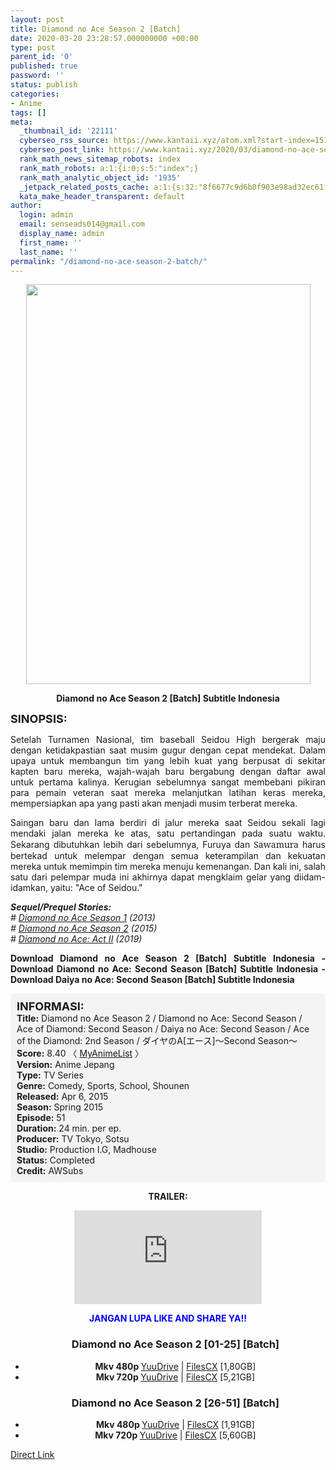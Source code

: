 ```yaml
---
layout: post
title: Diamond no Ace Season 2 [Batch]
date: 2020-03-20 23:28:57.000000000 +00:00
type: post
parent_id: '0'
published: true
password: ''
status: publish
categories:
- Anime
tags: []
meta:
  _thumbnail_id: '22111'
  cyberseo_rss_source: https://www.kantaii.xyz/atom.xml?start-index=151&max-results=150
  cyberseo_post_link: https://www.kantaii.xyz/2020/03/diamond-no-ace-season-2-batch.html
  rank_math_news_sitemap_robots: index
  rank_math_robots: a:1:{i:0;s:5:"index";}
  rank_math_analytic_object_id: '1935'
  _jetpack_related_posts_cache: a:1:{s:32:"8f6677c9d6b0f903e98ad32ec61f8deb";a:2:{s:7:"expires";i:1658279365;s:7:"payload";a:3:{i:0;a:1:{s:2:"id";i:27368;}i:1;a:1:{s:2:"id";i:27372;}i:2;a:1:{s:2:"id";i:27356;}}}}
  kata_make_header_transparent: default
author:
  login: admin
  email: senseads014@gmail.com
  display_name: admin
  first_name: ''
  last_name: ''
permalink: "/diamond-no-ace-season-2-batch/"
---
```

<div class="separator" style="clear: both; text-align: center;"><a href="https://1.bp.blogspot.com/-fBL2YbZMx1E/XfC0ojviiNI/AAAAAAAABL8/PRkZoDfqmbkUSzyim-adgZPfxyWjvWOPgCLcBGAsYHQ/s1600/Diamond%2Bno%2BAce%2BSeason%2B2%2BPoster.jpg" imageanchor="1" style="margin-left: 1em; margin-right: 1em;"><img border="0" data-original-height="900" data-original-width="640" height="640" src="{{ site.baseurl }}/assets/2020/03/Diamond%2Bno%2BAce%2BSeason%2B2%2BPoster.jpg" width="455" /></a></div>
<p>
<div style="text-align: center;"><b>Diamond no Ace Season 2 [Batch] Subtitle Indonesia</b></div>
<p><b><span style="font-size: large;">SINOPSIS:</span></b>
<div style="text-align: justify;">Setelah Turnamen Nasional, tim baseball Seidou High bergerak maju dengan ketidakpastian saat musim gugur dengan cepat mendekat. Dalam upaya untuk membangun tim yang lebih kuat yang berpusat di sekitar kapten baru mereka, wajah-wajah baru bergabung dengan daftar awal untuk pertama kalinya. Kerugian sebelumnya sangat membebani pikiran para pemain veteran saat mereka melanjutkan latihan keras mereka, mempersiapkan apa yang pasti akan menjadi musim terberat mereka.</p>
<p>Saingan baru dan lama berdiri di jalur mereka saat Seidou sekali lagi mendaki jalan mereka ke atas, satu pertandingan pada suatu waktu. Sekarang dibutuhkan lebih dari sebelumnya, Furuya dan <span style="font-family: &quot;cambria&quot; , &quot;serif&quot;;">Sawamura</span> harus bertekad untuk melempar dengan semua keterampilan dan kekuatan mereka untuk memimpin tim mereka menuju kemenangan. Dan kali ini, salah satu dari pelempar muda ini akhirnya dapat mengklaim gelar yang diidam-idamkan, yaitu: "Ace of Seidou."</p>
<p><b><i>Sequel/Prequel Stories:</i></b><br /><i># <a href="http://www.kantaii.web.id/2020/03/diamond-no-ace-season-1-ova-batch.html" target="_blank" rel="noopener">Diamond no Ace Season 1</a> (2013)</i><br /><i># <a href="http://www.kantaii.web.id/2020/03/diamond-no-ace-season-2-batch.html" target="_blank" rel="noopener">Diamond no Ace Season 2</a> (2015)</i><br /><i># <a href="http://www.kantaii.web.id/2020/03/diamond-no-ace-act-ii.html" target="_blank" rel="noopener">Diamond no Ace: Act II</a> (2019)</i></p>
<p><b>Download Diamond no Ace Season 2 [Batch] Subtitle Indonesia - Download Diamond no Ace: Second Season [Batch] Subtitle Indonesia - Download Daiya no Ace: Second Season [Batch] Subtitle Indonesia</b></div>
<p><a name="more"></a>
<div style="background-color: #f3f3f3; padding: 10px; text-align: left;"><b><span style="font-size: large;">INFORMASI:</span></b><br /><b>Title:</b> Diamond no Ace Season 2 / Diamond no Ace: Second Season / Ace of Diamond: Second Season / Daiya no Ace: Second Season / Ace of the Diamond: 2nd Season / ダイヤのA[エース]～Second Season～<br /><b>Score:</b> 8.40 〈 <a href="https://myanimelist.net/anime/30230/Diamond_no_Ace__Second_Season" target="_blank" rel="noopener">MyAnimeList</a> 〉<br /><b>Version:</b> Anime Jepang<br /><b>Type:</b> TV Series<br /><b>Genre:</b> Comedy, Sports, School, Shounen<br /><b>Released:</b> Apr 6, 2015<br /><b>Season:</b> Spring 2015<br /><b>Episode:</b> 51<br /><b>Duration:</b> 24 min. per ep.<br /><b>Producer:</b> TV Tokyo, Sotsu<br /><b>Studio:</b> Production I.G, Madhouse<br /><b>Status:</b> Completed<br /><b>Credit:</b> AWSubs</div>
<p>
<div style="text-align: center;"><b>TRAILER:</b></div>
<p>
<div style="text-align: center;">
<div class="videoyoutube">
<div class="video-responsive"><iframe allowfullscreen="1" class="embedded-video-large" frameborder="0" src="https://www.youtube.com/embed/jP8wwrmeUZM?rel=0"></iframe></div>
</div>
<p>
<div style="text-align: center;"><b><span style="color: blue;">JANGAN LUPA LIKE AND SHARE YA!!</span></b></div>
<div class="dl">
<ul />
<h3 style="text-align: center;">Diamond no Ace Season 2 [01-25] [Batch]</h3>
<li style="text-align: center;"><b>Mkv 480p </b><a href="https://www.taut.pro/f6evYORrLx" target="_blank" rel="noopener">YuuDrive</a> | <a href="https://www.taut.pro/WfAyGMl" target="_blank" rel="noopener">FilesCX</a> [1,80GB]</li>
<li style="text-align: center;"><b>Mkv 720p </b><a href="https://www.taut.pro/6uTSzY" target="_blank" rel="noopener">YuuDrive</a> | <a href="https://www.taut.pro/0CCidhO4z" target="_blank" rel="noopener">FilesCX</a> [5,21GB]</li>
</div>
<div class="dl">
<ul />
<h3 style="text-align: center;">Diamond no Ace Season 2 [26-51] [Batch]</h3>
<li style="text-align: center;"><b>Mkv 480p </b><a href="https://www.taut.pro/QtUkBhPpAn" target="_blank" rel="noopener">YuuDrive</a> | <a href="https://www.taut.pro/tm1N" target="_blank" rel="noopener">FilesCX</a> [1,91GB]</li>
<li style="text-align: center;"><b>Mkv 720p </b><a href="https://www.taut.pro/59fYckRb" target="_blank" rel="noopener">YuuDrive</a> | <a href="https://www.taut.pro/dxIRUNaO0" target="_blank" rel="noopener">FilesCX</a> [5,60GB]</li>
</div>
</div>
<link rel="stylesheet" href="https://cdnjs.cloudflare.com/ajax/libs/font-awesome/4.7.0/css/font-awesome.min.css" />
<div class="divbtn"> <a href="https://handymansurrender.com/fihup8buzv?key=94550f7ce39444073321dde3b8782f97" class="btn"><i class="fa fa-download"></i> Direct Link</a> </div>
